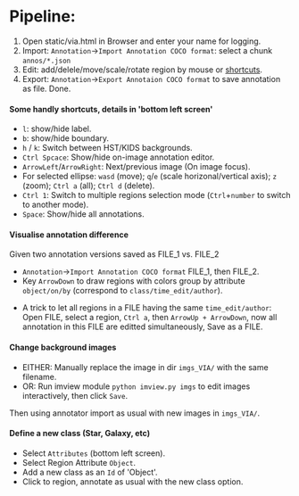 # Pipeline:
1. Open static/via.html in Browser and enter your name for logging.
2. Import: `Annotation`->`Import Annotation COCO format`: select a chunk `annos/*.json`
3. Edit: add/delele/move/scale/rotate region by mouse or [shortcuts](#Some-handly-shortcuts).
4. Export: `Annotation`->`Export Annotaion COCO format` to save annotation as file. Done.

#### Some handly shortcuts, details in 'bottom left screen'
- `l`: show/hide label.
- `b`: show/hide boundary.
- `h` / `k`: Switch between HST/KIDS backgrounds.
- `Ctrl Spcace`: Show/hide on-image annotation editor.
- `ArrowLeft`/`ArrowRight`: Next/previous image (On image focus).
- For selected ellipse: `wasd` (move); `q`/`e` (scale horizonal/vertical axis); `z` (zoom); `Ctrl a` (all); `Ctrl d` (delete).
- `Ctrl 1`: Switch to multiple regions selection mode (`Ctrl`+`number` to switch to another mode).
- `Space`: Show/hide all annotations.

#### Visualise annotation difference
Given two annotation versions saved as FILE_1 vs. FILE_2
- `Annotation`->`Import Annotation COCO format` FILE_1, then FILE_2.
- Key `ArrowDown` to draw regions with colors group by attribute `object/on/by` (correspond to `class/time_edit/author`).
* A trick to let all regions in a FILE having the same `time_edit/author`: Open FILE, select a region, `Ctrl a`, then `ArrowUp + ArrowDown`, now all annotation in this FILE are editted simultaneously, Save as a FILE.

#### Change background images
- EITHER: Manually replace the image in dir `imgs_VIA/` with the same filename.
- OR: Run imview module `python imview.py imgs` to edit images interactively, then click `Save`.

Then using annotator import as usual with new images in `imgs_VIA/`.

#### Define a new class (Star, Galaxy, etc)
- Select `Attributes` (bottom left screen).
- Select Region Attribute `Object`.
- Add a new class as an `Id` of 'Object'.
- Click to region, annotate as usual with the new class option.
